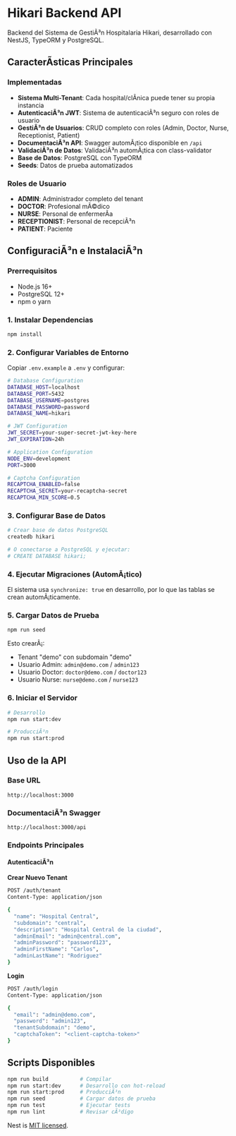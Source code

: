 ﻿# Hikari Backend API

Backend del Sistema de GestiÃ³n Hospitalaria Hikari, desarrollado con NestJS, TypeORM y PostgreSQL.

## CaracterÃ­sticas Principales

### Implementadas
- **Sistema Multi-Tenant**: Cada hospital/clÃ­nica puede tener su propia instancia
- **AutenticaciÃ³n JWT**: Sistema de autenticaciÃ³n seguro con roles de usuario
- **GestiÃ³n de Usuarios**: CRUD completo con roles (Admin, Doctor, Nurse, Receptionist, Patient)
- **DocumentaciÃ³n API**: Swagger automÃ¡tico disponible en `/api`
- **ValidaciÃ³n de Datos**: ValidaciÃ³n automÃ¡tica con class-validator
- **Base de Datos**: PostgreSQL con TypeORM
- **Seeds**: Datos de prueba automatizados

### Roles de Usuario
- **ADMIN**: Administrador completo del tenant
- **DOCTOR**: Profesional mÃ©dico
- **NURSE**: Personal de enfermerÃ­a
- **RECEPTIONIST**: Personal de recepciÃ³n
- **PATIENT**: Paciente

## ConfiguraciÃ³n e InstalaciÃ³n

### Prerrequisitos
- Node.js 16+
- PostgreSQL 12+
- npm o yarn

### 1. Instalar Dependencias
```bash
npm install
```

### 2. Configurar Variables de Entorno
Copiar `.env.example` a `.env` y configurar:

```bash
# Database Configuration
DATABASE_HOST=localhost
DATABASE_PORT=5432
DATABASE_USERNAME=postgres
DATABASE_PASSWORD=password
DATABASE_NAME=hikari

# JWT Configuration
JWT_SECRET=your-super-secret-jwt-key-here
JWT_EXPIRATION=24h

# Application Configuration
NODE_ENV=development
PORT=3000

# Captcha Configuration
RECAPTCHA_ENABLED=false
RECAPTCHA_SECRET=your-recaptcha-secret
RECAPTCHA_MIN_SCORE=0.5
```

### 3. Configurar Base de Datos
```bash
# Crear base de datos PostgreSQL
createdb hikari

# O conectarse a PostgreSQL y ejecutar:
# CREATE DATABASE hikari;
```

### 4. Ejecutar Migraciones (AutomÃ¡tico)
El sistema usa `synchronize: true` en desarrollo, por lo que las tablas se crean automÃ¡ticamente.

### 5. Cargar Datos de Prueba
```bash
npm run seed
```

Esto crearÃ¡:
- Tenant "demo" con subdomain "demo"
- Usuario Admin: `admin@demo.com` / `admin123`
- Usuario Doctor: `doctor@demo.com` / `doctor123`
- Usuario Nurse: `nurse@demo.com` / `nurse123`

### 6. Iniciar el Servidor
```bash
# Desarrollo
npm run start:dev

# ProducciÃ³n
npm run start:prod
```

## Uso de la API

### Base URL
```
http://localhost:3000
```

### DocumentaciÃ³n Swagger
```
http://localhost:3000/api
```

### Endpoints Principales

#### AutenticaciÃ³n

**Crear Nuevo Tenant**
```bash
POST /auth/tenant
Content-Type: application/json

{
  "name": "Hospital Central",
  "subdomain": "central",
  "description": "Hospital Central de la ciudad",
  "adminEmail": "admin@central.com",
  "adminPassword": "password123",
  "adminFirstName": "Carlos",
  "adminLastName": "Rodriguez"
}
```

**Login**
```bash
POST /auth/login
Content-Type: application/json

{
  "email": "admin@demo.com",
  "password": "admin123",
  "tenantSubdomain": "demo",
  "captchaToken": "<client-captcha-token>"
}
```

## Scripts Disponibles

```bash
npm run build          # Compilar
npm run start:dev      # Desarrollo con hot-reload
npm run start:prod     # ProducciÃ³n
npm run seed           # Cargar datos de prueba
npm run test           # Ejecutar tests
npm run lint           # Revisar cÃ³digo
```

Nest is [MIT licensed](https://github.com/nestjs/nest/blob/master/LICENSE).


